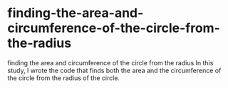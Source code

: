 # finding-the-area-and-circumference-of-the-circle-from-the-radius
finding the area and circumference of the circle from the radius
In this study, I wrote the code that finds both the area and the circumference of the circle from the radius of the circle.
